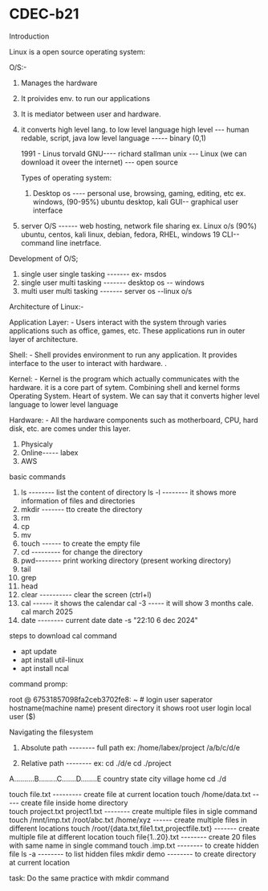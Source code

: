 # CDEC-b21

Introduction 

Linux is a open source operating system:

O/S:-

1. Manages the hardware
2. It proivides env. to run our applications
3. It is mediator between user and hardware.
4. it converts high level lang. to low level language
   high level --- human redable, script, java
   low level language ----- binary (0,1)


   1991 - Linus torvald 
   GNU---- richard stallman 
   unix --- Linux (we can download it oveer the internet) --- open source

   Types of operating system:

   1. Desktop os ---- personal use, browsing, gaming, editing, etc
          ex. windows, (90-95%) ubuntu desktop, kali
           GUI-- graphical user interface

 2. server O/S ------ web hosting, network file sharing
          ex. Linux o/s (90%)
            ubuntu, centos, kali linux, debian, fedora, RHEL, windows 19
            CLI-- command line inetrface.


 Development of O/S;

 1. single user single tasking ------- ex- msdos
 2. single user multi tasking ------- desktop os -- windows 
 3. multi user multi tasking ------- server os --linux o/s


Architecture of Linux:-

Application Layer: - Users interact with the system through varies applications such as office, games, 
etc. These applications run in outer layer of architecture. 
 
Shell: - Shell provides environment to run any application. It provides interface to the user to interact 
with hardware. . 
 
Kernel: - Kernel is the program which actually communicates with the hardware. it is a core part of sytem. 
 Combining shell and kernel forms Operating System. Heart of system. We can say that it converts higher level language to lower level language
 
Hardware: - All the hardware components such as motherboard, CPU, hard disk, etc. are comes under 
this layer.  


1. Physicaly
2. Online----- labex 
3. AWS 


basic commands

1. ls -------- list the content of directory
  ls -l -------- it shows more information of files and directories
2. mkdir ------- tto create the directory
3. rm 
4. cp 
5. mv
6. touch ------ to create the empty file
7. cd --------- for change the directory
8. pwd-------- print working directory (present working directory)
9. tail 
10. grep
11. head 
12. clear ---------- clear the screen 
       (ctrl+l)
13. cal ------ it shows the calendar 
      cal -3 ----- it will show 3 months cale.
      cal march 2025  
14. date -------- current date
      date -s "22:10 6 dec 2024"


steps to download cal command
 - apt update
 - apt install util-linux
 - apt install ncal


command promp:

root            @          67531857098fa2ceb3702fe8:     ~                         #
login user   saperator      hostname(machine name)    present directory    it shows root user login
                                                                           local user ($)



Navigating the filesystem

1) Absolute path -------- full path    ex: /home/labex/project
                                           /a/b/c/d/e

                                    
2) Relative path -------- ex: cd  ./d/e
                              cd ./project


A..........B.........C.......D........E
country   state     city    village  home
          cd ./d


touch file.txt --------- create file at current location
touch /home/data.txt ----- create file inside home directory   
touch project.txt project1.txt -------- create multiple files in sigle command   
touch /mnt/imp.txt /root/abc.txt /home/xyz  ------ create multiple files in different locations
touch /root/{data.txt,file1.txt,projectfile.txt} ------- create multiple file at different location
touch file{1..20}.txt  -------- create 20 files with same name in single command
touch .imp.txt  -------- to create hidden file
ls -a -------- to list hidden files
mkdir demo -------- to create directory at current location

task: Do the same practice with mkdir command
